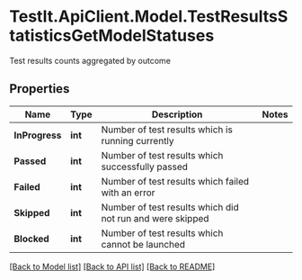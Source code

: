 # TestIt.ApiClient.Model.TestResultsStatisticsGetModelStatuses
Test results counts aggregated by outcome

## Properties

Name | Type | Description | Notes
------------ | ------------- | ------------- | -------------
**InProgress** | **int** | Number of test results which is running currently | 
**Passed** | **int** | Number of test results which successfully passed | 
**Failed** | **int** | Number of test results which failed with an error | 
**Skipped** | **int** | Number of test results which did not run and were skipped | 
**Blocked** | **int** | Number of test results which cannot be launched | 

[[Back to Model list]](../README.md#documentation-for-models) [[Back to API list]](../README.md#documentation-for-api-endpoints) [[Back to README]](../README.md)

